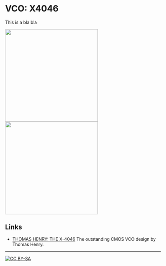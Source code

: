  # VCO: X4046
 This is a bla bla



<a href="https://spielhuus.github.io/elektrophon/images/4046-panel.jpg"><img src="https://spielhuus.github.io/elektrophon/images/4046-panel-tmb.jpg" height="300px"></img></a>
<a href="https://spielhuus.github.io/elektrophon/images/4046-side.jpg"><img src="https://spielhuus.github.io/elektrophon/images/4046-side-tmb.jpg" height="300px"></img></a>

 
 ## Links

* [THOMAS HENRY: THE X-4046](http://birthofasynth.com/Thomas_Henry/Pages/X-4046.html) The outstanding CMOS VCO design by Thomas Henry.


---
[![CC BY-SA](https://licensebuttons.net/l/by-sa/3.0/88x31.png)](https://creativecommons.org/licenses/by-sa/4.0/)

